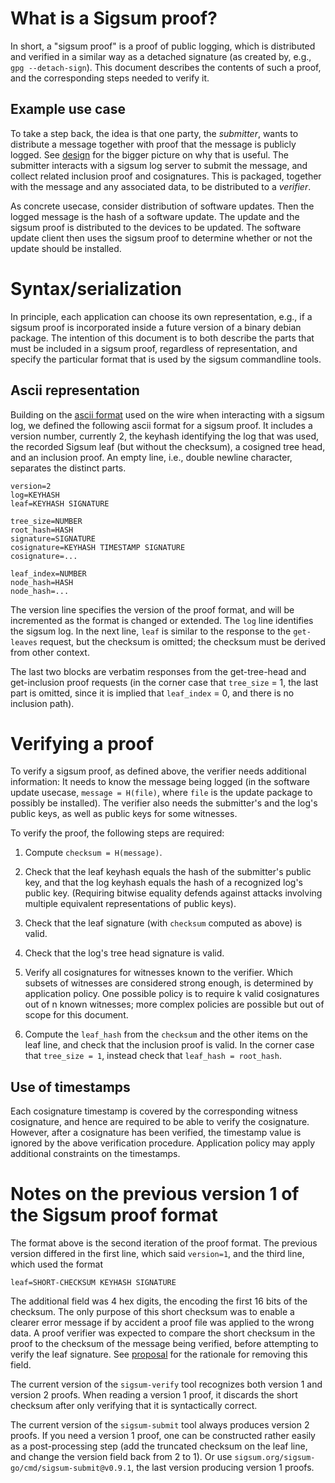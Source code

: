 # What is a Sigsum proof?

In short, a "sigsum proof" is a proof of public logging, which is
distributed and verified in a similar way as a detached signature (as
created by, e.g., `gpg --detach-sign`). This document describes the
contents of such a proof, and the corresponding steps needed to verify
it.

## Example use case

To take a step back, the idea is that one party, the *submitter*,
wants to distribute a message together with proof that the message is
publicly logged. See
[design](https://git.glasklar.is/sigsum/project/documentation/-/blob/main/design.md)
for the bigger picture on why that is useful. The submitter interacts
with a sigsum log server to submit the message, and collect related
inclusion proof and cosignatures. This is packaged, together with
the message and any associated data, to be distributed to a *verifier*.

As concrete usecase, consider distribution of software updates. Then
the logged message is the hash of a software update. The update
and the sigsum proof is distributed to the devices to be updated. The
software update client then uses the sigsum proof to determine whether
or not the update should be installed.

# Syntax/serialization

In principle, each application can choose its own representation,
e.g., if a sigsum proof is incorporated inside a future version of a
binary debian package. The intention of this document is to both
describe the parts that must be included in a sigsum proof, regardless of
representation, and specify the particular format that is used by the
sigsum commandline tools.

## Ascii representation

Building on the [ascii
format](https://git.glasklar.is/sigsum/project/documentation/-/blob/main/log.md)
used on the wire when interacting with a sigsum log, we defined the
following ascii format for a sigsum proof. It includes a version
number, currently 2, the keyhash identifying the log that was used,
the recorded Sigsum leaf (but without the checksum), a cosigned
tree head, and an inclusion proof. An empty line, i.e., double
newline character, separates the distinct parts.

```
version=2
log=KEYHASH
leaf=KEYHASH SIGNATURE

tree_size=NUMBER
root_hash=HASH
signature=SIGNATURE
cosignature=KEYHASH TIMESTAMP SIGNATURE
cosignature=...

leaf_index=NUMBER
node_hash=HASH
node_hash=...
```

The version line specifies the version of the proof format, and will
be incremented as the format is changed or extended. The `log` line
identifies the sigsum log. In the next line, `leaf` is similar to the
response to the `get-leaves` request, but the checksum is omitted; the
checksum must be derived from other context.

The last two blocks are verbatim responses from the get-tree-head and
get-inclusion proof requests (in the corner case that `tree_size` = 1,
the last part is omitted, since it is implied that `leaf_index` = 0,
and there is no inclusion path).

# Verifying a proof

To verify a sigsum proof, as defined above, the verifier needs
additional information: It needs to know the message being logged (in
the software update usecase, `message = H(file)`, where `file` is the
update package to possibly be installed). The verifier also needs the
submitter's and the log's public keys, as well as public keys for some
witnesses.

To verify the proof, the following steps are required:

1. Compute `checksum = H(message)`.

2. Check that the leaf keyhash equals the hash of the submitter's
   public key, and that the log keyhash equals the hash of a
   recognized log's public key. (Requiring bitwise equality defends
   against attacks involving multiple equivalent representations of
   public keys).
   
3. Check that the leaf signature (with `checksum` computed as above)
   is valid.
   
4. Check that the log's tree head signature is valid.
   
5. Verify all cosignatures for witnesses known to the verifier. Which
   subsets of witnesses are considered strong enough, is determined by
   application policy. One possible policy is to require k valid
   cosignatures out of n known witnesses; more complex policies are
   possible but out of scope for this document.
   
6. Compute the `leaf_hash` from the `checksum` and the other items on
   the leaf line, and check that the inclusion proof is valid. In the
   corner case that `tree_size = 1`, instead check that `leaf_hash =
   root_hash`.

## Use of timestamps

Each cosignature timestamp is covered by the corresponding witness
cosignature, and hence are required to be able to verify the
cosignature. However, after a cosignature has been verified, the
timestamp value is ignored by the above verification procedure.
Application policy may apply additional constraints on the timestamps.

# Notes on the previous version 1 of the Sigsum proof format

The format above is the second iteration of the proof format. The
previous version differed in the first line, which said `version=1`,
and the third line, which used the format

```
leaf=SHORT-CHECKSUM KEYHASH SIGNATURE
```

The additional field was 4 hex digits, the encoding the first 16 bits
of the checksum. The only purpose of this short checksum was to enable
a clearer error message if by accident a proof file was applied to the
wrong data. A proof verifier was expected to compare the short
checksum in the proof to the checksum of the message being verified,
before attempting to verify the leaf signature. See [proposal][] for
the rationale for removing this field.

The current version of the `sigsum-verify` tool recognizes both
version 1 and version 2 proofs. When reading a version 1 proof, it
discards the short checksum after only verifying that it is
syntactically correct.

The current version of the `sigsum-submit` tool always produces
version 2 proofs. If you need a version 1 proof, one can be
constructed rather easily as a post-processing step (add the truncated
checksum on the leaf line, and change the version field back from 2 to
1). Or use `sigsum.org/sigsum-go/cmd/sigsum-submit@v0.9.1`, the last
version producing version 1 proofs.

[proposal]: https://git.glasklar.is/sigsum/project/documentation/-/blob/main/proposals/2024-11-proof-with-no-leaf-checksum.md


